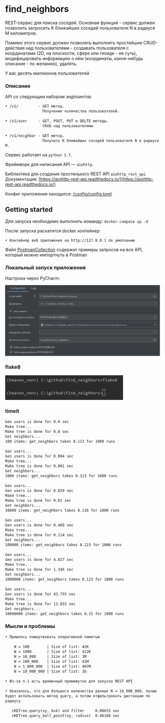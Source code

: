 # find_neighbors

REST-сервис для поиска соседей. 
Основная функция - сервис должен позволить запросить K ближайших соседей пользователя N в радиусе M километров.

Помимо этого сервис должен позволять выполнять простейшие CRUD-действия над пользователями - создавать пользователя с координатами (2D, на плоскости, сфере или геоиде - не суть), модифицировать информацию о нём (координаты, какое-нибудь описание - по желанию), удалять.

У вас десять миллионов пользователей

### Описание

API со следующим набором эндпоинтов:

    • /v1/         - GET метод. 
                     Получение количества пользователей.
                             
    • /v1/user     - GET, POST, PUT и DELTE методы. 
                     CRUD над пользователями
    
    • /v1/neighbor - GET метод. 
                     Получить K ближайших соседей пользователя N в радиусе M.

Сервис работает на ``python 3.7``.

Фреймворк для написания API — ``aiohttp``. 

Библиотека для создания простенького REST API ``aiohttp_rest_api``
Документация: [https://aiohttp-rest-api.readthedocs.io/](https://aiohttp-rest-api.readthedocs.io/)

Конфиг приложения находится: [/config/config.toml](config/config.toml)

## Getting started
Для запуска необходимо выполнить команду: `docker-compose up -d`

После запуска раскатится docker контейнер:

    • Контейнер веб приложения на http://127.0.0.1 по умолчанию

Файл [PostmanCollection](Find_Neighbors.postman_collection.json) содержит
примеры запросов на все API, который можно импортнуть в Postman

### Локальный запуск приложения

Настрока через PyCharm:

![local_debug](images/local_debug.jpg)


### flake8

![flake8](images/flake8.jpg)

### timeit 

    Gen users is done for 0.0 sec
    Make tree...
    Make tree is done for 0.0 sec
    Get neighbors...
    100 items: get_neighbors takes 0.113 for 1000 runs
    
    Gen users...
    Gen users is done for 0.004 sec
    Make tree...
    Make tree is done for 0.001 sec
    Get neighbors...
    1000 items: get_neighbors takes 0.113 for 1000 runs
    
    Gen users...
    Gen users is done for 0.039 sec
    Make tree...
    Make tree is done for 0.01 sec
    Get neighbors...
    10000 items: get_neighbors takes 0.116 for 1000 runs
    
    Gen users...
    Gen users is done for 0.409 sec
    Make tree...
    Make tree is done for 0.114 sec
    Get neighbors...
    100000 items: get_neighbors takes 0.123 for 1000 runs
    
    Gen users...
    Gen users is done for 4.027 sec
    Make tree...
    Make tree is done for 1.346 sec
    Get neighbors...
    1000000 items: get_neighbors takes 0.123 for 1000 runs
    
    Gen users...
    Gen users is done for 43.755 sec
    Make tree...
    Make tree is done for 12.833 sec
    Get neighbors...
    10000000 items: get_neighbors takes 0.15 for 1000 runs
    
### Мысли и проблемы

    • Пришлось пожертвовать оперативной памятью
    
        N = 100        | Size of list: 42K
        N = 1000       | Size of list: 412K
        N = 10_000     | Size of list: 3M
        N = 100_000    | Size of list: 41M
        N = 1_000_000  | Size of list: 407M
        N = 10_000_000 | Size of list: 3G
    
    • Из-за п.1 есть временный промежуток для запуска REST API
           
    • Оказалось, что для большого количества данных N = 10_000_000, лучше 
    будет использовать метод query, а потом отфильтровать дистанции по радиусу  

       cKDTree.query(xy, k=k) and filter     0.00033 sec
       cKDTree.query_ball_point(xy, radius)  0.46180 sec
       
      